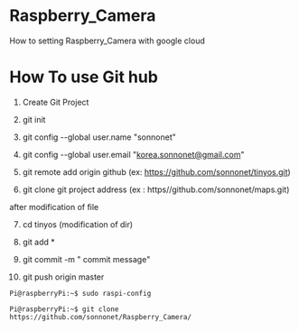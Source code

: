 # Raspberry_Camera

How to setting Raspberry_Camera with google cloud

# How To use Git hub

1. Create Git Project

2. git init

3. git config --global user.name "sonnonet"

4. git config --global user.email "korea.sonnonet@gmail.com"

5. git remote add origin github (ex: https://github.com/sonnonet/tinyos.git)

6. git clone git project address (ex : https//github.com/sonnonet/maps.git)

after modification of file

7. cd tinyos (modification of dir)

8. git add *

9. git commit -m " commit message"

10. git push origin master


```
Pi@raspberryPi:~$ sudo raspi-config
```

```
Pi@raspberryPi:~$ git clone  https://github.com/sonnonet/Raspberry_Camera/
```
